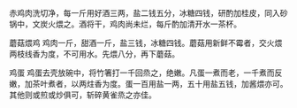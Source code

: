 赤鸡肉洗切净，每一斤用好酒三两，盐二钱五分，冰糖四钱，研酌加桂皮，同入砂锅中，文炭火煨之。酒将干，鸡肉尚未烂，每斤酌加清开水一茶杯。

蘑菇煨鸡
鸡肉一斤，甜酒一斤，盐三钱，冰糖四钱。蘑菇用新鲜不霉者，交火煨两枝线香为度，不可用水。先煨八分，再下蘑菇。

鸡蛋
鸡蛋去壳放碗中，将竹箸打一千回烝之，绝嫩。凡蛋一煮而老，一千煮而反嫩，加茶叶煮者，以两炷香为度。蛋一百用盐一两，五十用盐五钱，加酱煨亦可。其他则或煎或炒俱可，斩碎黄雀烝之亦佳。